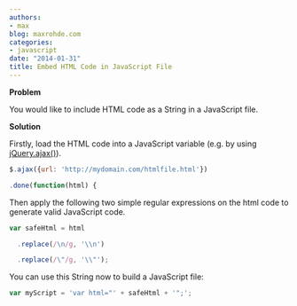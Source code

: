 ```yaml
---
authors:
- max
blog: maxrohde.com
categories:
- javascript
date: "2014-01-31"
title: Embed HTML Code in JavaScript File
---
```


**Problem**

You would like to include HTML code as a String in a JavaScript file.

**Solution**

Firstly, load the HTML code into a JavaScript variable (e.g. by using [jQuery.ajax()](http://api.jquery.com/jquery.ajax/)).

```javascript
$.ajax({url: 'http://mydomain.com/htmlfile.html'})

.done(function(html) {

```

Then apply the following two simple regular expressions on the html code to generate valid JavaScript code.

```javascript
var safeHtml = html

  .replace(/\n/g, '\\n')

  .replace(/\"/g, '\\"');
```

You can use this String now to build a JavaScript file:

```javascript
var myScript = 'var html="' + safeHtml + '";';
```
